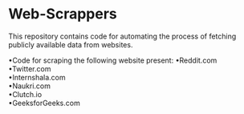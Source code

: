 # Web-Scrappers
This repository contains code for automating the process of fetching publicly available data from websites.

•Code for scraping the following website present:
•Reddit.com<br/>
•Twitter.com<br/>
•Internshala.com<br/>
•Naukri.com<br/>
•Clutch.io<br/>
•GeeksforGeeks.com
